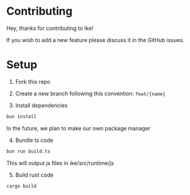# Contributing

Hey, thanks for contributing to Ike!

If you wish to add a new feature please discuss it in the GitHub issues.

# Setup

1. Fork this repo

2. Create a new branch following this convention: `feat/{name}`

3. Install dependencies

```sh
bun install
```

In the future, we plan to make our own package manager

4. Bundle ts code

```sh
bun run build.ts
```

This will output js files in ike/src/runtime/js

5. Build rust code

```sh
cargo build
```
